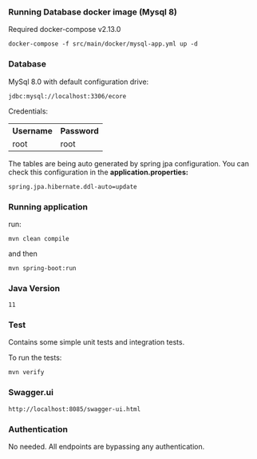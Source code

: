 
### Running Database docker image (Mysql 8)

Required docker-compose v2.13.0
```
docker-compose -f src/main/docker/mysql-app.yml up -d
```
### Database
MySql 8.0 with default configuration drive:

```
jdbc:mysql://localhost:3306/ecore
```
Credentials:
<table>
    <tr>
        <th>Username</th>
        <th>Password</th>
    </tr>
    <tr>
        <td>root</td>
        <td>root</td>
    </tr>
</table>

The tables are being auto generated by spring jpa configuration.
You can check this configuration in the **application.properties:**
```
spring.jpa.hibernate.ddl-auto=update
```
### Running application
run:
```
mvn clean compile
```
and then
```
mvn spring-boot:run
```



### Java Version

```
11
```

### Test
Contains some simple unit tests and integration tests.

To run the tests:
```
mvn verify
```
### Swagger.ui
```
http://localhost:8085/swagger-ui.html
```

### Authentication
No needed. All endpoints are bypassing any authentication.
